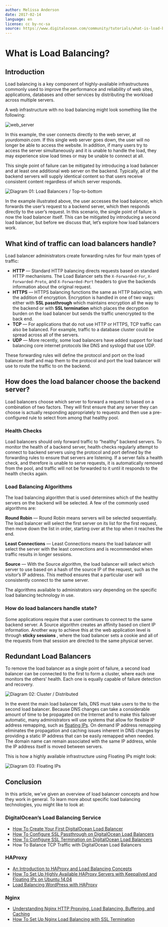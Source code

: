```yaml
---
author: Melissa Anderson
date: 2017-02-14
language: en
license: cc by-nc-sa
source: https://www.digitalocean.com/community/tutorials/what-is-load-balancing
---
```


# What is Load Balancing?

## Introduction

Load balancing is a key component of highly-available infrastructures commonly used to improve the performance and reliability of web sites, applications, databases and other services by distributing the workload across multiple servers.

A web infrastructure with no load balancing might look something like the following:

![web_server](https://raw.githubusercontent.com/opendocs-md/do-tutorials-images/master/img/HAProxy/web_server.png)

In this example, the user connects directly to the web server, at _yourdomain.com_. If this single web server goes down, the user will no longer be able to access the website. In addition, if many users try to access the server simultaneously and it is unable to handle the load, they may experience slow load times or may be unable to connect at all.

This single point of failure can be mitigated by introducing a load balancer and at least one additional web server on the backend. Typically, all of the backend servers will supply identical content so that users receive consistent content regardless of which server responds.

![Diagram 01: Load Balancers / Top-to-bottom](https://raw.githubusercontent.com/opendocs-md/do-tutorials-images/master/img/high-availability/Diagram_2.png)

In the example illustrated above, the user accesses the load balancer, which forwards the user’s request to a backend server, which then responds directly to the user’s request. In this scenario, the single point of failure is now the load balancer itself. This can be mitigated by introducing a second load balancer, but before we discuss that, let’s explore how load balancers work.

## What kind of traffic can load balancers handle?

Load balancer administrators create forwarding rules for four main types of traffic:

- **HTTP** — Standard HTTP balancing directs requests based on standard HTTP mechanisms. The Load Balancer sets the `X-Forwarded-For`, `X-Forwarded-Proto`, and `X-Forwarded-Port` headers to give the backends information about the original request.
- **HTTPS** — HTTPS balancing functions the same as HTTP balancing, with the addition of encryption. Encryption is handled in one of two ways: either with **SSL passthrough** which maintains encryption all the way to the backend or with **SSL termination** which places the decryption burden on the load balancer but sends the traffic unencrypted to the back end.
- **TCP** — For applications that do not use HTTP or HTTPS, TCP traffic can also be balanced. For example, traffic to a database cluster could be spread across all of the servers.
- **UDP** — More recently, some load balancers have added support for load balancing core internet protocols like DNS and syslogd that use UDP.

These forwarding rules will define the protocol and port on the load balancer itself and map them to the protocol and port the load balancer will use to route the traffic to on the backend.

## How does the load balancer choose the backend server?

Load balancers choose which server to forward a request to based on a combination of two factors. They will first ensure that any server they can choose is actually responding appropriately to requests and then use a pre-configured rule to select from among that healthy pool.

### Health Checks

Load balancers should only forward traffic to “healthy” backend servers. To monitor the health of a backend server, health checks regularly attempt to connect to backend servers using the protocol and port defined by the forwarding rules to ensure that servers are listening. If a server fails a health check, and therefore is unable to serve requests, it is automatically removed from the pool, and traffic will not be forwarded to it until it responds to the health checks again.

### Load Balancing Algorithms

The load balancing algorithm that is used determines which of the healthy servers on the backend will be selected. A few of the commonly used algorithms are:

**Round Robin** — Round Robin means servers will be selected sequentially. The load balancer will select the first server on its list for the first request, then move down the list in order, starting over at the top when it reaches the end.

**Least Connections** — Least Connections means the load balancer will select the server with the least connections and is recommended when traffic results in longer sessions.

**Source** — With the Source algorithm, the load balancer will select which server to use based on a hash of the source IP of the request, such as the visitor’s IP address. This method ensures that a particular user will consistently connect to the same server.

The algorithms available to administrators vary depending on the specific load balancing technology in use.

### How do load balancers handle state?

Some applications require that a user continues to connect to the same backend server. A Source algorithm creates an affinity based on client IP information. Another way to achieve this at the web application level is through **sticky sessions** , where the load balancer sets a cookie and all of the requests from that session are directed to the same physical server.

## Redundant Load Balancers

To remove the load balancer as a single point of failure, a second load balancer can be connected to the first to form a cluster, where each one monitors the others’ health. Each one is equally capable of failure detection and recovery.

![Diagram 02: Cluster / Distributed](https://raw.githubusercontent.com/opendocs-md/do-tutorials-images/master/img/high-availability/Diagram_1.png)

In the event the main load balancer fails, DNS must take users to the to the second load balancer. Because DNS changes can take a considerable amount of time to be propagated on the Internet and to make this failover automatic, many administrators will use systems that allow for flexible IP address remapping, such as [floating IPs](how-to-use-floating-ips-on-digitalocean). On demand IP address remapping eliminates the propagation and caching issues inherent in DNS changes by providing a static IP address that can be easily remapped when needed. The domain name can remain associated with the same IP address, while the IP address itself is moved between servers.

This is how a highly available infrastructure using Floating IPs might look:

![Diagram 03: Floating IPs](https://raw.githubusercontent.com/opendocs-md/do-tutorials-images/master/img/high_availability/ha-diagram-animated.gif)

## Conclusion

In this article, we’ve given an overview of load balancer concepts and how they work in general. To learn more about specific load balancing technologies, you might like to look at:

### DigitalOcean’s Load Balancing Service

- [How To Create Your First DigitalOcean Load Balancer](how-to-create-your-first-digitalocean-load-balancer)
- [How To Configure SSL Passthrough on DigitalOcean Load Balancers](how-to-configure-ssl-passthrough-on-digitalocean-load-balancers)
- [How To Configure SSL Termination on DigitalOcean Load Balancers](how-to-configure-ssl-termination-on-digitalocean-load-balancers)
- How To Balance TCP Traffic with DigitalOcean Load Balancers

### HAProxy

- [An Introduction to HAProxy and Load Balancing Concepts](an-introduction-to-haproxy-and-load-balancing-concepts)
- [How To Set Up Highly Available HAProxy Servers with Keepalived and Floating IPs on Ubuntu 14.04](how-to-set-up-highly-available-haproxy-servers-with-keepalived-and-floating-ips-on-ubuntu-14-04)
- [Load Balancing WordPress with HAProxy](https://www.digitalocean.com/community/tutorial_series/load-balancing-wordpress-with-haproxy)

### Nginx

- [Understanding Nginx HTTP Proxying, Load Balancing, Buffering, and Caching](understanding-nginx-http-proxying-load-balancing-buffering-and-caching)
- [How To Set Up Nginx Load Balancing with SSL Termination](how-to-set-up-nginx-load-balancing-with-ssl-termination)
